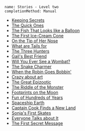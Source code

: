 ```ngMeta
name: Stories - Level two 
completionMethod: Manual
```

* [Keeping Secrets](https://drive.google.com/open?id=0B1XBdeTOOHL3dmxPdkRpSVZJNHc)
* [The Quick Ones](https://drive.google.com/open?id=0B1XBdeTOOHL3VThGc2xteThlNWc)
* [The Fish That Looks like a Balloon](https://drive.google.com/open?id=0B1XBdeTOOHL3MFhUTDY3Uks5eDA)
* [The First Ice-Cream Cone](https://drive.google.com/open?id=0B1XBdeTOOHL3MnQzZk5QRm45Rlk)
* [On the Tip of Her Nose](https://drive.google.com/open?id=0B1XBdeTOOHL3RWVzRTMxSWFqWU0)
* [What are Tails for](https://drive.google.com/open?id=0B1XBdeTOOHL3ckRkTWI4eHZIazQ)
* [The Three Hunters](https://drive.google.com/open?id=0B1XBdeTOOHL3dkp3dWMwTVZtTlE)
* [Gail's Best Friend](https://drive.google.com/open?id=0B1XBdeTOOHL3WWx4a0hDZDZQbUE)
* [Will You Ever See a Wombat?](https://drive.google.com/open?id=0B1XBdeTOOHL3S3Z0OHZpWVl2QjA)
* [The Snake Charmer](https://drive.google.com/open?id=0B1XBdeTOOHL3Q1lZdG5xcHRtWjA)
* [When the Robin Goes Bobbin'](https://drive.google.com/open?id=0B1XBdeTOOHL3VjZpUzU4aXl1LTA)
* [Crazy about art](https://drive.google.com/open?id=0B1XBdeTOOHL3ZFVTQXd6TmZfSW8)
* [The Great Epizootic](https://drive.google.com/open?id=0B1XBdeTOOHL3Y1dENkl1aUtyU1E)
* [The Riddle of the Monster](https://drive.google.com/open?id=0B1XBdeTOOHL3TXh3aHNUOG4tMnc)
* [Footprints on the Moon](https://drive.google.com/open?id=0B1XBdeTOOHL3YTg3RmVMb3N4bU0)
* [Fun of Hundreds of Years](https://drive.google.com/open?id=0B1XBdeTOOHL3ZmhUU1YzY1lJSWc)
* [Spaceship Earth](https://drive.google.com/open?id=0B1XBdeTOOHL3YlhyM3hyVzFKeWM)
* [Captain Cook Finds a New Land](https://drive.google.com/open?id=0B1XBdeTOOHL3VjB4ZndvN1BhU0E)
* [Sonja's First Skates](https://drive.google.com/open?id=0B1XBdeTOOHL3V1JuZkpJRWN4Z2s)
* [Everyone Talks about It](https://drive.google.com/open?id=0B1XBdeTOOHL3QldfZEY2OUpLdm8)
* [The First Secret Message](https://drive.google.com/open?id=0B1XBdeTOOHL3QTZpUmtSZEZLT1U)
